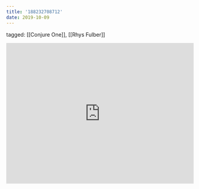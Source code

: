 ```yaml
---
title: '188232708712'
date: 2019-10-09
---
```

tagged: [[Conjure One]], [[Rhys Fulber]]
<iframe allow="accelerometer; autoplay; clipboard-write; encrypted-media; gyroscope; picture-in-picture" allowfullscreen="" frameborder="0" height="375" id="youtube_iframe" src="https://www.youtube.com/embed/a-FzN81ik4U?feature=oembed&amp;enablejsapi=1&amp;origin=https://safe.txmblr.com&amp;wmode=opaque" width="500"></iframe>